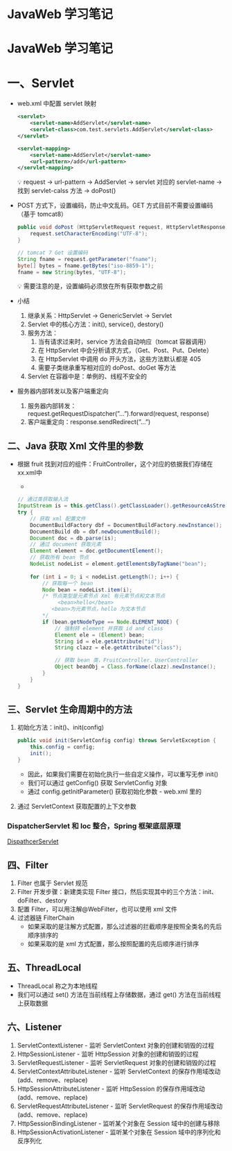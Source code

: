 # JavaWeb 学习笔记

# JavaWeb 学习笔记

# 一、Servlet

- web.xml 中配置 servlet 映射
    
    ```xml
    <servlet>
    	<servlet-name>AddServlet</servlet-name>
    	<servlet-class>com.test.servlets.AddServlet</servlet-class>
    </servlet>
    
    <servlet-mapping>
    	<servlet-name>AddServlet</servlet-name>
    	<url-pattern>/add</url-pattern>
    </servlet-mapping>
    ```
    
    <aside>
    💡 request → url-pattern → AddServlet → servlet 对应的 servlet-name → 找到 servlet-calss 方法 → doPost()
    
    </aside>
    
- POST 方式下，设置编码，防止中文乱码。GET 方式目前不需要设置编码 （基于 tomcat8）
    
    ```java
    public void doPost (HttpServletRequest request, HttpServletResponse response) {
    	request.setCharacterEncoding("UTF-8");
    }
    
    // tomcat 7 Get 设置编码
    String fname = request.getParameter("fname");
    byte[] bytes = fname.getBytes("iso-8859-1");
    fname = new String(bytes, "UTF-8");
    ```
    
    <aside>
    💡 需要注意的是，设置编码必须放在所有获取参数之前
    
    </aside>
    
- 小结
    1. 继承关系：HttpServlet → GenericServlet → Servlet
    2. Servlet 中的核心方法：init(), service(), destory()
    3. 服务方法：
        1. 当有请求过来时，service 方法会自动响应（tomcat 容器调用）
        2. 在 HttpServlet 中会分析请求方式，（Get、Post、Put、Delete）
        3. 在 HttpServlet 中调用 do 开头方法，这些方法默认都是 405
        4. 需要子类继承重写相对应的 doPost、doGet 等方法
    4. Servlet 在容器中是：单例的、线程不安全的
- 服务器内部转发以及客户端重定向
    1. 服务器内部转发： request.getRequestDispatcher(”…”).forward(request, response)
    2. 客户端重定向：response.sendRedirect(”…”)

## 二、Java 获取 Xml 文件里的参数

- 根据 fruit 找到对应的组件：FruitController，这个对应的依据我们存储在 xx.xml中
    - <bean id=”fruit” class=”com.test.controller.FruitController”>
    
    ```java
    // 通过类获取输入流
    InputStream is = this.getClass().getClassLoader().getResourceAsStream("xx.xml");
    try {
    	// 获取 xml 配置文件
    	DocumentBuildFactory dbf = DocumentBuildFactory.newInstance();
    	DocumentBuild db = dbf.newDocumentBuild();
    	Document doc = db.parse(is);
    	// 通过 document 获取元素
    	Element element = doc.getDocumentElement();
    	// 获取所有 bean 节点
    	NodeList nodeList = element.getElementsByTagName("bean");
    	
    	for (int i = 0; i < nodeList.getLength(); i++) {
    		// 获取每一个 bean
    		Node bean = nodeList.item(i);
    		/* 节点类型是元素节点 Xml 有元素节点和文本节点
    			 <bean>hello</bean>
    		   <bean>为元素节点，hello 为文本节点
    		*/
    		if (bean.getNodeType == Node.ELEMENT_NODE) {
    			// 强制转 element 并获取 id and class
    			Element ele = (Element) bean;
    			String id = ele.getAttribute("id");
    			String clazz = ele.getAttribute("class");
    
    			// 获取 bean 类，FruitController、UserController
    			Object beanObj = Class.forName(clazz).newInstance();
    		}
    	}
    }
    ```
    

## 三、Servlet 生命周期中的方法

1. 初始化方法：init()、init(config)
    
    ```java
    public void init(ServletConfig config) throws ServletException {
    	this.config = config;
    	init();
    }
    ```
    
    - 因此，如果我们需要在初始化执行一些自定义操作，可以重写无参 init()
    - 我们可以通过 getConfig() 获取 ServletConfig 对象
    - 通过 config.getInitParameter() 获取初始化参数 - web.xml 里的
2. 通过 ServletContext 获取配置的上下文参数

### DispatcherServlet 和 Ioc 整合，Spring 框架底层原理

[DispathcerServlet](/summarize/java/DispathcerServlet.md)

## 四、Filter

1. Filter 也属于 Servlet 规范
2. Filter 开发步骤：新建类实现 Filter 接口，然后实现其中的三个方法：init、doFilter、destory
3. 配置 Filter，可以用注解@WebFilter，也可以使用 xml 文件 <filter><filter-mapping>
4. 过滤器链 FilterChain
    - 如果采取的是注解方式配置，那么过滤器的拦截顺序是按照全类名的先后顺序排序的
    - 如果采取的是 xml 方式配置，那么按照配置的先后顺序进行排序

## 五、ThreadLocal

- ThreadLocal 称之为本地线程
- 我们可以通过 set() 方法在当前线程上存储数据，通过 get() 方法在当前线程上获取数据

## 六、Listener

1. ServletContextListener - 监听 ServletContext 对象的创建和销毁的过程
2. HttpSessionListener - 监听 HttpSession 对象的创建和销毁的过程
3. ServletRequestListener - 监听 ServletRequest 对象的创建和销毁的过程
4. ServletContextAttributeListener - 监听 ServletContext 的保存作用域改动 (add、remove、replace)
5. HttpSessionAttributeListener - 监听 HttpSession 的保存作用域改动 (add、remove、replace)
6. ServletRequestAttributeListener - 监听 ServletRequest 的保存作用域改动 (add、remove、replace)
7. HttpSessionBindingListener - 监听某个对象在 Session 域中的创建与移除
8. HttpSessionActivationListener - 监听某个对象在 Session 域中的序列化和反序列化

